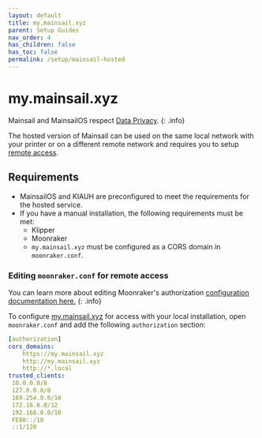 ```yaml
---
layout: default
title: my.mainsail.xyz
parent: Setup Guides
nav_order: 4
has_children: false
has_toc: false
permalink: /setup/mainsail-hosted
---
```


# my.mainsail.xyz

Mainsail and MainsailOS respect [Data Privacy](../data-privacy). 
{: .info}

The hosted version of Mainsail can be used on the same local network with your printer or on a different remote network and requires you to setup [remote access](../quicktips/remote-access).

## Requirements

- MainsailOS and KIAUH are preconfigured to meet the requirements for the hosted service.
- If you have a manual installation, the following requirements must be met:
  * Klipper
  * Moonraker
  * `my.mainsail.xyz` must be configured as a CORS domain in `moonraker.conf`.

### Editing `moonraker.conf` for remote access

You can  learn more about editing Moonraker's authorization [configuration documentation here.](https://moonraker.readthedocs.io/en/latest/configuration/#authorization)
{: .info}

To configure [my.mainsail.xyz](http://my.mainsail.xyz) for access with your local installation, open `moonraker.conf`  and add the following `authorization` section: 

```yml
[authorization]
cors_domains:
    https://my.mainsail.xyz
    http://my.mainsail.xyz
    http://*.local
trusted_clients:
 10.0.0.0/8
 127.0.0.0/8
 169.254.0.0/16
 172.16.0.0/12
 192.168.0.0/16
 FE80::/10
 ::1/128
```
